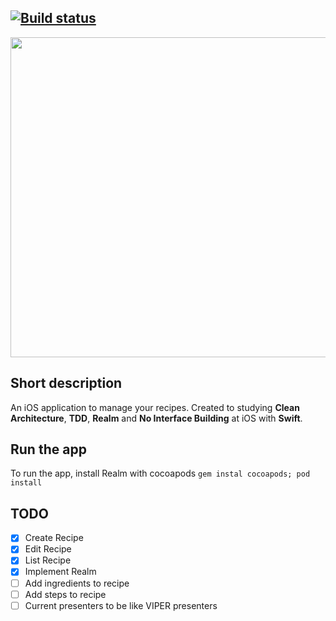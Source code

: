 ## [![Build status](https://badge.buildkite.com/0a2b992b8cabf8065cee0d4ea28e5a04370c9552f26bbf3de9.svg)](https://buildkite.com/ronanrodrigo/recipes)

<p align="center">
  <img width="512" src="https://raw.githubusercontent.com/ronanrodrigo/Recipes/master/Resources/LogoBorderRadiusText.gif"/>
</p>

## Short description
An iOS application to manage your recipes. Created to studying **Clean Architecture**, **TDD**, **Realm** and **No Interface Building** at iOS with **Swift**.

## Run the app
To run the app, install Realm with cocoapods `gem instal cocoapods; pod install`

## TODO
- [x] Create Recipe
- [x] Edit Recipe
- [x] List Recipe
- [x] Implement Realm
- [ ] Add ingredients to recipe
- [ ] Add steps to recipe
- [ ] Current presenters to be like VIPER presenters
